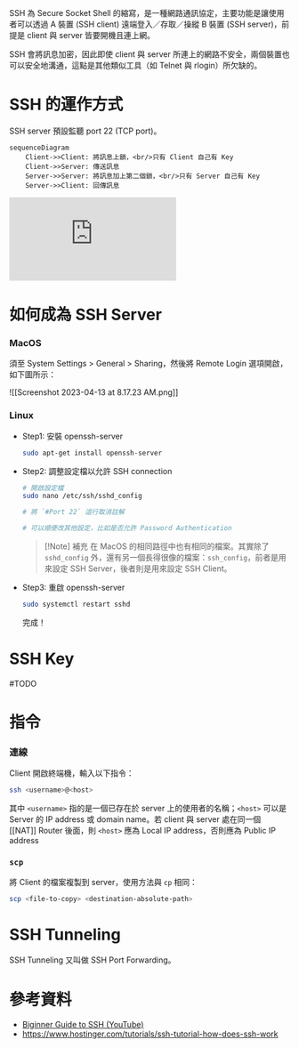 SSH 為 Secure Socket Shell 的縮寫，是一種網路通訊協定，主要功能是讓使用者可以透過 A 裝置 (SSH client) 遠端登入／存取／操縱 B 裝置 (SSH server)，前提是 client 與 server 皆要開機且連上網。

SSH 會將訊息加密，因此即使 client 與 server 所連上的網路不安全，兩個裝置也可以安全地溝通，這點是其他類似工具（如 Telnet 與 rlogin）所欠缺的。

# SSH 的運作方式

SSH server 預設監聽 port 22 (TCP port)。

```mermaid
sequenceDiagram
    Client->>Client: 將訊息上鎖，<br/>只有 Client 自己有 Key
    Client->>Server: 傳送訊息
    Server->>Server: 將訊息加上第二個鎖，<br/>只有 Server 自己有 Key
    Server->>Client: 回傳訊息
```

<iframe style="aspect-ratio: 16/9" src="https://www.youtube.com/embed/Atbl7D_yPug" title="YouTube video player" frameborder="0" allow="accelerometer; autoplay; clipboard-write; encrypted-media; gyroscope; picture-in-picture; web-share" allowfullscreen></iframe>

# 如何成為 SSH Server

### MacOS

須至 System Settings > General > Sharing，然後將 Remote Login 選項開啟，如下圖所示：

![[Screenshot 2023-04-13 at 8.17.23 AM.png]]

### Linux

- Step1: 安裝 openssh-server

    ```bash
    sudo apt-get install openssh-server
    ```

- Step2: 調整設定檔以允許 SSH connection

    ```bash
    # 開啟設定檔
    sudo nano /etc/ssh/sshd_config
    
    # 將 `#Port 22` 這行取消註解
    
    # 可以順便改其他設定，比如是否允許 Password Authentication
    ```

    >[!Note] 補充
    >在 MacOS 的相同路徑中也有相同的檔案。其實除了 `sshd_config` 外，還有另一個長得很像的檔案：`ssh_config`，前者是用來設定 SSH Server，後者則是用來設定 SSH Client。

- Step3: 重啟 openssh-server

    ```bash
    sudo systemctl restart sshd
    ```

    完成！

# SSH Key

#TODO 

# 指令

### 連線

Client 開啟終端機，輸入以下指令：

```bash
ssh <username>@<host>
```

其中 `<username>` 指的是一個已存在於 server 上的使用者的名稱；`<host>` 可以是 Server 的 IP address 或 domain name。若 client 與 server 處在同一個 [[NAT]] Router 後面，則 `<host>` 應為 Local IP address，否則應為 Public IP address

### `scp`

將 Client 的檔案複製到 server，使用方法與 `cp` 相同：

```bash
scp <file-to-copy> <destination-absolute-path>
```

# SSH Tunneling

SSH Tunneling 又叫做 SSH Port Forwarding。

# 參考資料

- [Biginner Guide to SSH (YouTube)](https://www.youtube.com/watch?v=qWKK_PNHnnA)
- <https://www.hostinger.com/tutorials/ssh-tutorial-how-does-ssh-work>